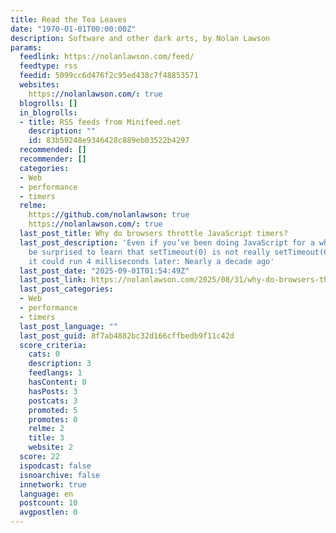 ```yaml
---
title: Read the Tea Leaves
date: "1970-01-01T00:00:00Z"
description: Software and other dark arts, by Nolan Lawson
params:
  feedlink: https://nolanlawson.com/feed/
  feedtype: rss
  feedid: 5099cc6d476f2c95ed438c7f48853571
  websites:
    https://nolanlawson.com/: true
  blogrolls: []
  in_blogrolls:
  - title: RSS feeds from Minifeed.net
    description: ""
    id: 83b59248e9346428c889eb03522b4297
  recommended: []
  recommender: []
  categories:
  - Web
  - performance
  - timers
  relme:
    https://github.com/nolanlawson: true
    https://nolanlawson.com/: true
  last_post_title: Why do browsers throttle JavaScript timers?
  last_post_description: 'Even if you’ve been doing JavaScript for a while, you might
    be surprised to learn that setTimeout(0) is not really setTimeout(0). Instead,
    it could run 4 milliseconds later: Nearly a decade ago'
  last_post_date: "2025-09-01T01:54:49Z"
  last_post_link: https://nolanlawson.com/2025/08/31/why-do-browsers-throttle-javascript-timers/
  last_post_categories:
  - Web
  - performance
  - timers
  last_post_language: ""
  last_post_guid: 8f7ab4882bc32d166cffbedb9f11c42d
  score_criteria:
    cats: 0
    description: 3
    feedlangs: 1
    hasContent: 0
    hasPosts: 3
    postcats: 3
    promoted: 5
    promotes: 0
    relme: 2
    title: 3
    website: 2
  score: 22
  ispodcast: false
  isnoarchive: false
  innetwork: true
  language: en
  postcount: 10
  avgpostlen: 0
---
```

